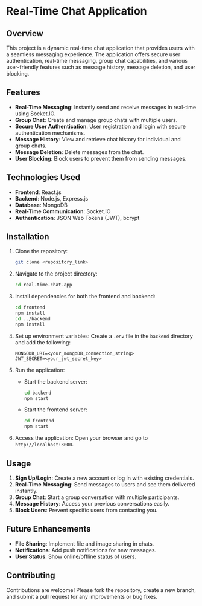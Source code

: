 # Real-Time Chat Application

## Overview
This project is a dynamic real-time chat application that provides users with a seamless messaging experience. The application offers secure user authentication, real-time messaging, group chat capabilities, and various user-friendly features such as message history, message deletion, and user blocking.

## Features
- **Real-Time Messaging**: Instantly send and receive messages in real-time using Socket.IO.
- **Group Chat**: Create and manage group chats with multiple users.
- **Secure User Authentication**: User registration and login with secure authentication mechanisms.
- **Message History**: View and retrieve chat history for individual and group chats.
- **Message Deletion**: Delete messages from the chat.
- **User Blocking**: Block users to prevent them from sending messages.

## Technologies Used
- **Frontend**: React.js
- **Backend**: Node.js, Express.js
- **Database**: MongoDB
- **Real-Time Communication**: Socket.IO
- **Authentication**: JSON Web Tokens (JWT), bcrypt

## Installation

1. Clone the repository:
   ```bash
   git clone <repository_link>
   ```

2. Navigate to the project directory:
   ```bash
   cd real-time-chat-app
   ```

3. Install dependencies for both the frontend and backend:
   ```bash
   cd frontend
   npm install
   cd ../backend
   npm install
   ```

4. Set up environment variables:
   Create a `.env` file in the `backend` directory and add the following:
   ```
   MONGODB_URI=<your_mongoDB_connection_string>
   JWT_SECRET=<your_jwt_secret_key>
   ```

5. Run the application:
   - Start the backend server:
     ```bash
     cd backend
     npm start
     ```
   - Start the frontend server:
     ```bash
     cd frontend
     npm start
     ```

6. Access the application:
   Open your browser and go to `http://localhost:3000`.

## Usage

1. **Sign Up/Login**: Create a new account or log in with existing credentials.
2. **Real-Time Messaging**: Send messages to users and see them delivered instantly.
3. **Group Chat**: Start a group conversation with multiple participants.
4. **Message History**: Access your previous conversations easily.
5. **Block Users**: Prevent specific users from contacting you.

## Future Enhancements
- **File Sharing**: Implement file and image sharing in chats.
- **Notifications**: Add push notifications for new messages.
- **User Status**: Show online/offline status of users.

## Contributing
Contributions are welcome! Please fork the repository, create a new branch, and submit a pull request for any improvements or bug fixes.

